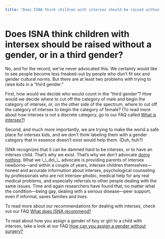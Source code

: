 ```yaml
---
title: "Does ISNA think children with intersex should be raised without a gender, or in a third gender?"
---
```


# Does ISNA think children with intersex should be raised without a gender, or in a third gender?

<p>No, and for the record, we&#8217;ve never advocated this. We certainly would like to see people become less freaked-out by people who don&#8217;t fit sex and gender cultural norms. But there are at least two problems with trying to raise kids in a &#8220;third gender.&#8221;  </p>

<p>First, how would we decide who would count in the &#8220;third gender&#8221;? How would we decide where to cut off the category of male and begin the category of intersex, or, on the other side of the spectrum, where to cut off the category of intersex to begin the category of female? (To read more about how intersex is not a discrete category, go to our <span class="caps">FAQ</span> called <a href="/faq/what%5C_is%5C_intersex">What is intersex?</a>)  </p>

<p>Second, and much more importantly, we are trying to make the world a safe place for intersex kids, and we don&#8217;t think labeling them with a gender category that in essence doesn&#8217;t exist would help them. (Duh, huh?)  </p>

<p><span class="caps">ISNA</span> recognizes that it can be damned hard to be intersex, or to have an intersex child. That&#8217;s why we exist. That&#8217;s why we don&#8217;t advocate <a href="/faq/nothing">doing nothing</a>. What we \_\_do\_\_ advocate is providing parents of intersex newborns&#8212;and within a couple of years, intersex children themselves&#8212;honest and accurate information about intersex, psychological counseling by professionals who are not intersex-phobic, medical help for any real medical problems, and especially referrals to other people dealing with the same issues. Time and again researchers have found that, no matter what the condition&#8212;being gay, dealing with a serious disease&#8212;peer support, even if informal, saves families and lives.  </p>

<p>To read more about our recommendations for dealing with intersex, check out our <span class="caps">FAQ</span> <a href="/faq/patient-centered">What does <span class="caps">ISNA</span> recommend?</a>  </p>

<p>To read about how you assign a gender of boy or girl to a child with intersex, take a look at our <span class="caps">FAQ</span> <a href="/faq/gender_assignment">How can you assign a gender without surgery?</a></p>